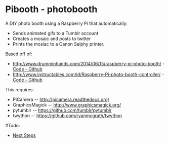 Pibooth - photobooth
=======================

A DIY photo booth using a Raspberry Pi that automatically:
- Sends animated gifs to a Tumblr account
- Creates a mosaic and posts to twitter
- Prints the mosiac to a Canon Selphy printer. 

Based off of: 
 - http://www.drumminhands.com/2014/06/15/raspberry-pi-photo-booth/ -  [Code - Github](https://github.com/drumminhands/drumminhands_photobooth)
 - http://www.instructables.com/id/Raspberry-Pi-photo-booth-controller/  - [Code - Github](https://github.com/safay/RPi_photobooth)

This requires:
  - PiCamera -- http://picamera.readthedocs.org/
  - GraphicsMagick -- http://www.graphicsmagick.org/
  - pytumblr -- https://github.com/tumblr/pytumblr
  - twython -- https://github.com/ryanmcgrath/twython

#Todo:
 - [Next Steps](nextsteps.md)
